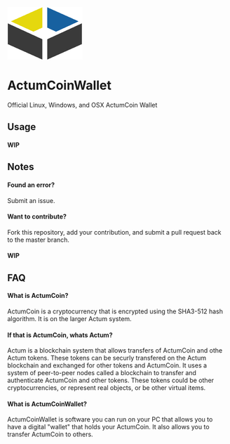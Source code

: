 <img src="https://github.com/ActumCoin/ActumMiner/blob/master/res/logo.png">

# ActumCoinWallet

Official Linux, Windows, and OSX ActumCoin Wallet

## Usage
#### WIP

## Notes
#### Found an error?
Submit an issue.
#### Want to contribute?
Fork this repository, add your contribution, and submit a pull request back to the master branch.
#### WIP

## FAQ
#### What is ActumCoin?
ActumCoin is a cryptocurrency that is encrypted using the SHA3-512 hash algorithm. It is on the larger Actum system.

#### If that is ActumCoin, whats Actum?
Actum is a blockchain system that allows transfers of ActumCoin and othe Actum tokens. These tokens can be securly transfered on the Actum blockchain and exchanged for other tokens and ActumCoin. It uses a system of peer-to-peer nodes called a blockchain to transfer and authenticate ActumCoin and other tokens. These tokens could be other cryptocurrencies, or represent real objects, or be other virtual items.

#### What is ActumCoinWallet?
ActumCoinWallet is software you can run on your PC that allows you to have a digital "wallet" that holds your ActumCoin. It also allows you to transfer ActumCoin to others.
